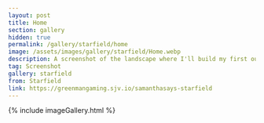 ```yaml
---
layout: post
title: Home
section: gallery
hidden: true
permalink: /gallery/starfield/home
image: /assets/images/gallery/starfield/Home.webp
description: A screenshot of the landscape where I'll build my first outpost from Starfield, taken by Samantha Says.
tag: Screenshot
gallery: starfield
from: Starfield
link: https://greenmangaming.sjv.io/samanthasays-starfield
---
```

{% include imageGallery.html %}